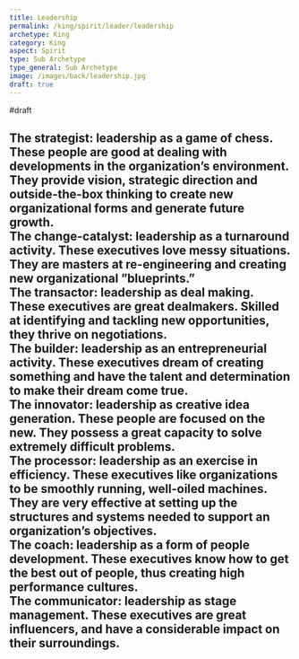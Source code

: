 ```yaml
---
title: Leadership
permalink: /king/spirit/leader/leadership
archetype: King
category: King
aspect: Spirit
type: Sub Archetype
type_general: Sub Archetype
image: /images/back/leadership.jpg
draft: true
---
```

#draft   
  
 The strategist: leadership as a game of chess. These people are good at dealing with developments in the organization’s environment. They provide vision, strategic direction and outside-the-box thinking to create new organizational forms and generate future growth.  
 The change-catalyst: leadership as a turnaround activity. These executives love messy situations. They are masters at re-engineering and creating new organizational ”blueprints.”  
 The transactor: leadership as deal making. These executives are great dealmakers. Skilled at identifying and tackling new opportunities, they thrive on negotiations.  
 The builder: leadership as an entrepreneurial activity. These executives dream of creating something and have the talent and determination to make their dream come true.  
 The innovator: leadership as creative idea generation. These people are focused on the new. They possess a great capacity to solve extremely difficult problems.  
 The processor: leadership as an exercise in efficiency. These executives like organizations to be smoothly running, well-oiled machines. They are very effective at setting up the structures and systems needed to support an organization’s objectives.  
 The coach: leadership as a form of people development. These executives know how to get the best out of people, thus creating high performance cultures.  
 The communicator: leadership as stage management. These executives are great influencers, and have a considerable impact on their surroundings.
---

